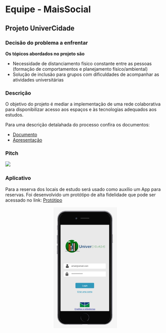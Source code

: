 # Equipe - MaisSocial

## Projeto UniverCidade

### Decisão do problema a enfrentar

**Os tópicos abordados no projeto são**

- Necessidade de distanciamento físico constante entre as pessoas (formação de comportamentos e planejamento físico/ambiental)
- Solução de inclusão para grupos com dificuldades de acompanhar as atividades universitárias

### Descrição

O objetivo do projeto é mediar a implementação de uma rede colaborativa para disponibilizar acesso aos espaços e às tecnologias adequados aos estudos.

Para uma descrição detalahada do processo confira os documentos:
- [Documento](docs/Projeto_MaisSocial_UniverCidade.pdf)
- [Apresentação](docs/UniverCidade.pdf)

### Pitch 

[![](http://img.youtube.com/vi/HQ28NjMHeVM/0.jpg)](http://www.youtube.com/watch?v=HQ28NjMHeVM)

### Aplicativo

Para a reserva dos locais de estudo será usado como auxílio um App para reservas. Foi desenvolvido um protótipo de alta fidelidade  que pode ser acessado no link: [Protótipo](https://www.figma.com/proto/I96PeBKolDmdZDEeHhNNiH/Reserva-de-hor%C3%A1rio-biblioteca?node-id=103%3A5&scaling=scale-down)

<center>
    <img src="imgs/app.png" alt="img" width="200"/>
</center>